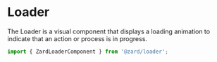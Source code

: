 # Loader

The Loader is a visual component that displays a loading animation to indicate that an action or process is in progress.

```ts
import { ZardLoaderComponent } from '@zard/loader';
```
